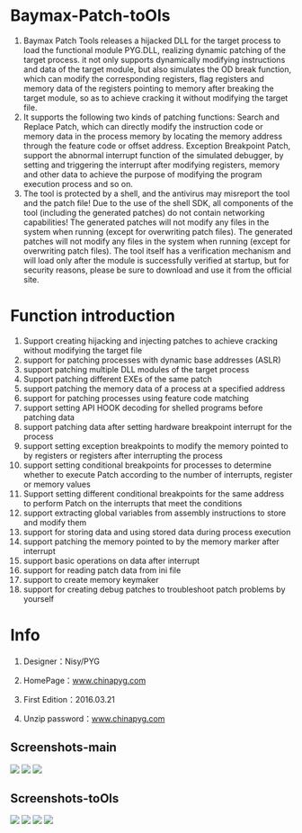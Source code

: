 
# Baymax-Patch-toOls

1. Baymax Patch Tools releases a hijacked DLL for the target process to load the functional module PYG.DLL, realizing dynamic patching of the target process. it not only supports dynamically modifying instructions and data of the target module, but also simulates the OD break function, which can modify the corresponding registers, flag registers and memory data of the registers pointing to memory after breaking the target module, so as to achieve cracking it without modifying the target file.
2. It supports the following two kinds of patching functions: Search and Replace Patch, which can directly modify the instruction code or memory data in the process memory by locating the memory address through the feature code or offset address. Exception Breakpoint Patch, support the abnormal interrupt function of the simulated debugger, by setting and triggering the interrupt after modifying registers, memory and other data to achieve the purpose of modifying the program execution process and so on.
3. The tool is protected by a shell, and the antivirus may misreport the tool and the patch file! Due to the use of the shell SDK, all components of the tool (including the generated patches) do not contain networking capabilities! The generated patches will not modify any files in the system when running (except for overwriting patch files). The generated patches will not modify any files in the system when running (except for overwriting patch files). The tool itself has a verification mechanism and will load only after the module is successfully verified at startup, but for security reasons, please be sure to download and use it from the official site.

# Function introduction

1. Support creating hijacking and injecting patches to achieve cracking without modifying the target file
2. support for patching processes with dynamic base addresses (ASLR)
3. support patching multiple DLL modules of the target process
4. Support patching different EXEs of the same patch
5. support patching the memory data of a process at a specified address
6. support for patching processes using feature code matching
7. support setting API HOOK decoding for shelled programs before patching data
8. support patching data after setting hardware breakpoint interrupt for the process
9. support setting exception breakpoints to modify the memory pointed to by registers or registers after interrupting the process
10. support setting conditional breakpoints for processes to determine whether to execute Patch according to the number of interrupts, register or memory values
11. Support setting different conditional breakpoints for the same address to perform Patch on the interrupts that meet the conditions
12. support extracting global variables from assembly instructions to store and modify them
13. support for storing data and using stored data during process execution
14. support patching the memory pointed to by the memory marker after interrupt
15. support basic operations on data after interrupt
16. support for reading patch data from ini file
17. support to create memory keymaker
18. support for creating debug patches to troubleshoot patch problems by yourself


# Info

1. Designer：Nisy/PYG 
2. HomePage：www.chinapyg.com
3. First Edition：2016.03.21

4. Unzip password：www.chinapyg.com


## Screenshots-main

<img src="https://github.com/sicaril/Baymax-Patch-toOls/blob/main/pic/11.png"/>
<img src="https://github.com/sicaril/Baymax-Patch-toOls/blob/main/pic/12.png"/>
<img src="https://github.com/sicaril/Baymax-Patch-toOls/blob/main/pic/13.png"/>

## Screenshots-toOls
<img src="https://github.com/sicaril/Baymax-Patch-toOls/blob/main/pic/Compare%20en.png"/>
<img src="https://github.com/sicaril/Baymax-Patch-toOls/blob/main/pic/Hex%20en.png"/>
<img src="https://github.com/sicaril/Baymax-Patch-toOls/blob/main/pic/Search%20EN.png"/>
<img src="https://github.com/sicaril/Baymax-Patch-toOls/blob/main/pic/Translate-en.png"/>



